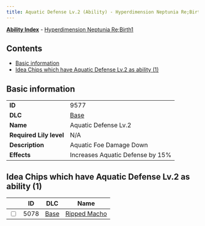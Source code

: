 ```yaml
---
title: Aquatic Defense Lv.2 (Ability) - Hyperdimension Neptunia Re;Birth1
---
```


[**Ability Index**](/neptunia/rb1/ability/index.html) - [Hyperdimension Neptunia Re;Birth1](/neptunia/rb1)

## Contents

- [Basic information](#basic-information)
- [Idea Chips which have Aquatic Defense Lv.2 as ability (1)](#idea-chips-which-have-aquatic-defense-lv2-as-ability-1)

## Basic information

|   |   |
| -- | -- |
| **ID** | 9577
**DLC** | [Base](/neptunia/rb1/dlc/1-base.html)
**Name** | Aquatic Defense Lv.2
**Required Lily level** | N/A
**Description** | Aquatic Foe Damage Down
**Effects** | Increases Aquatic Defense by 15% |


## Idea Chips which have Aquatic Defense Lv.2 as ability (1)

|    | ID | DLC | Name |
| -- | -- | --- | ---- |
| <input type="checkbox" id="rb1-item-1-5078" class="trackbox" /> | 5078 | [Base](/neptunia/rb1/dlc/1-base.html) | [Ripped Macho](/neptunia/rb1/item/1-5078-ripped-macho.html) |
